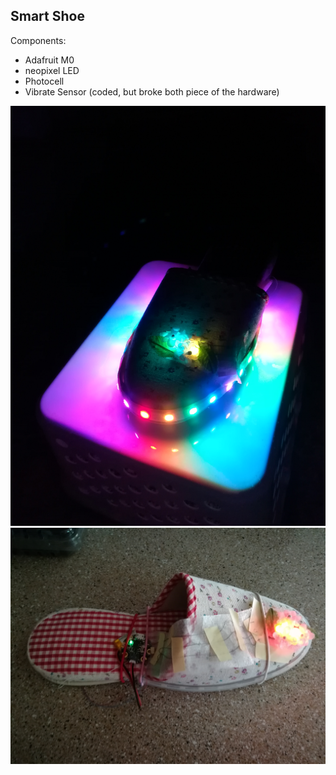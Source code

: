 ## Smart Shoe

Components:
  - Adafruit M0
  - neopixel LED
  - Photocell
  - Vibrate Sensor (coded, but broke both piece of the hardware)

![](images/IMG_20180824_024011.jpg)
![](images/IMG_20180818_172525.jpg)
